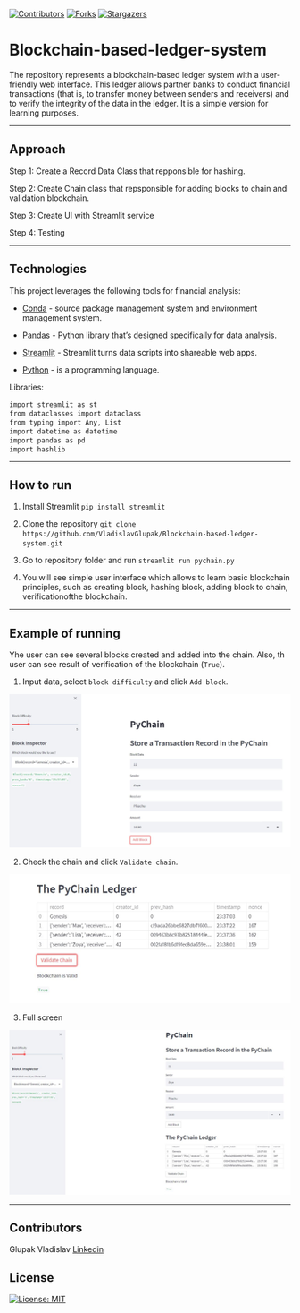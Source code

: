 <!-- Find and Replace All [repo_name] -->
<!-- Replace [product-screenshot] [product-url] -->
<!-- Other Badgets https://naereen.github.io/badges/ -->

[![Contributors][contributors-shield]][contributors-url]
[![Forks][forks-shield]][forks-url]
[![Stargazers][stars-shield]][stars-url]

# Blockchain-based-ledger-system

The repository represents a blockchain-based ledger system with a user-friendly web interface. This ledger allows partner banks to conduct financial transactions (that is, to transfer money between senders and receivers) and to verify the integrity of the data in the ledger. It is a simple version for learning purposes.

---

## Approach

Step 1: Create a Record Data Class that repponsible for hashing.

Step 2: Create Chain class that repsponsible for adding blocks to chain and validation blockchain.

Step 3: Create UI with Streamlit service

Step 4: Testing

---

## Technologies

This project leverages the following tools for financial analysis:

- [Conda](https://docs.conda.io/en/latest/) - source package management system and environment management system.

- [Pandas](https://pandas.pydata.org) - Python library that’s designed specifically for data analysis.

- [Streamlit](https://streamlit.io) - Streamlit turns data scripts into shareable web apps.

- [Python](https://www.python.org) - is a programming language.

Libraries:

```
import streamlit as st
from dataclasses import dataclass
from typing import Any, List
import datetime as datetime
import pandas as pd
import hashlib
```

---

## How to run

1. Install Streamlit `pip install streamlit`

2. Clone the repository `git clone https://github.com/VladislavGlupak/Blockchain-based-ledger-system.git`

3. Go to repository folder and run `streamlit run pychain.py`

4. You will see simple user interface which allows to learn basic blockchain principles, such as creating block, hashing block, adding block to chain, verificationofthe blockchain.

---

## Example of running

Yhe user can see several blocks created and added into the chain.
Also, th user can see result of verification of the blockchain (`True`).

1. Input data, select `block difficulty` and click `Add block`.

![Screenshot](Images/input.JPG)

2. Check the chain and click `Validate chain`.

![Screenshot](Images/chain_true.JPG)

3. Full screen

![Screenshot](Images/full.JPG)

---

## Contributors

Glupak Vladislav [Linkedin](https://www.linkedin.com/in/vladislav-glupak/)

<!-- MARKDOWN LINKS & IMAGES -->
<!-- https://www.markdownguide.org/basic-syntax/#reference-style-links -->

[contributors-shield]: https://img.shields.io/github/contributors/VladislavGlupak/Blockchain-based-ledger-system.svg?style=for-the-badge
[contributors-url]: https://github.com/VladislavGlupak/Blockchain-based-ledger-system/graphs/contributors
[forks-shield]: https://img.shields.io/github/forks/VladislavGlupak/Blockchain-based-ledger-system.svg?style=for-the-badge
[forks-url]: https://github.com/VladislavGlupak/Blockchain-based-ledger-system/network/members
[stars-shield]: https://img.shields.io/github/stars/VladislavGlupakBlockchain-based-ledger-system.svg?style=for-the-badge
[stars-url]: https://github.com/VladislavGlupak/Blockchain-based-ledger-system/stargazers
[issues-shield]: https://img.shields.io/github/issues/VladislavGlupak/Blockchain-based-ledger-system/network/members?style=for-the-badge
[issues-url]: https://github.com/VladislavGlupak/Blockchain-based-ledger-system/issues

## License

[![License: MIT](https://img.shields.io/badge/License-MIT-blue.svg)](https://opensource.org/licenses/MIT)
